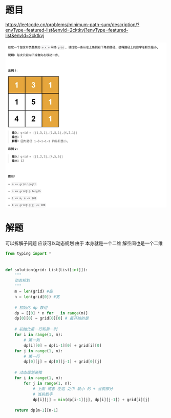 # 题目

https://leetcode.cn/problems/minimum-path-sum/description/?envType=featured-list&envId=2cktkvj?envType=featured-list&envId=2cktkvj

![](attachments/Pasted%20image%2020240305143252.png)

# 解题

可以拆解子问题 应该可以动态规划
由于 本身就是一个二维
解空间也是一个二维

```python
from typing import *


def solution(grid: List[List[int]]):
    """
    动态规划
    """
    m = len(grid) #高
    n = len(grid[0]) #宽

    # 初始化 dp 数组
    dp = [[0] * n for _ in range(m)]
    dp[0][0] = grid[0][0] # 最开始的是

    # 初始化第一行和第一列
    for i in range(1, m):
        # 第一列
        dp[i][0] = dp[i-1][0] + grid[i][0] 
    for j in range(1, n):
        # 第一行
        dp[0][j] = dp[0][j-1] + grid[0][j]

    # 动态规划递推
    for i in range(1, m):
        for j in range(1, n):
            # 上面 或者 左边 之中 最小 的 + 当前部分
            # 当前数字
            dp[i][j] = min(dp[i-1][j], dp[i][j-1]) + grid[i][j]

    return dp[m-1][n-1]

```



